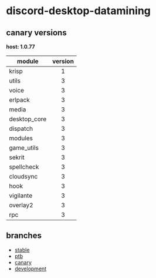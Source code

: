 # discord-desktop-datamining

## canary versions

**host: 1.0.77**

| module | version |
| ------ | :-----: |
| krisp | 1 |
| utils | 3 |
| voice | 3 |
| erlpack | 3 |
| media | 3 |
| desktop_core | 3 |
| dispatch | 3 |
| modules | 3 |
| game_utils | 3 |
| sekrit | 3 |
| spellcheck | 3 |
| cloudsync | 3 |
| hook | 3 |
| vigilante | 3 |
| overlay2 | 3 |
| rpc | 3 |

## branches

- [stable](https://github.com/OpenAsar/discord-desktop-datamining/tree/stable)
- [ptb](https://github.com/OpenAsar/discord-desktop-datamining/tree/ptb)
- [canary](https://github.com/OpenAsar/discord-desktop-datamining/tree/canary)
- [development](https://github.com/OpenAsar/discord-desktop-datamining/tree/development)